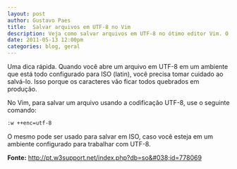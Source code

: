 ```yaml
---
layout: post
author: Gustavo Paes
title:  Salvar arquivos em UTF-8 no Vim
description: Veja como salvar arquivos em UTF-8 no ótimo editor Vim. O mesmo comando pode ser usado para converter o charset do arquivo para ISO-8859-1 (latin).
date: 2011-05-13 12:00pm
categories: blog, geral
---
```


Uma dica rápida. Quando você abre um arquivo em UTF-8 em um ambiente que está todo configurado para ISO (latin), você precisa tomar cuidado ao salvá-lo. Isso porque os caracteres vão ficar todos quebrados em produção.

No Vim, para salvar um arquivo usando a codificação UTF-8, use o seguinte comando:

``` bash
:w ++enc=utf-8
```

O mesmo pode ser usado para salvar em ISO, caso você esteja em um ambiente configurado para trabalhar com UTF-8.

**Fonte:** <a href="http://pt.w3support.net/index.php?db=so&#038;id=778069" target="_blank">http://pt.w3support.net/index.php?db=so&#038;id=778069</a>

